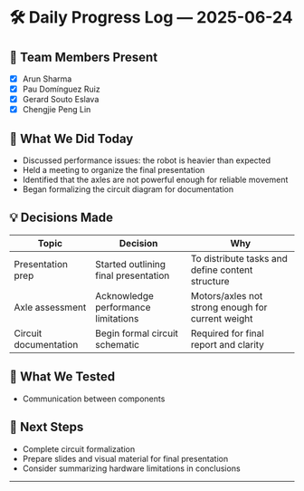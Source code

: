 # 🛠️ Daily Progress Log — 2025-06-24

## 👥 Team Members Present
- [x] Arun Sharma
- [x] Pau Domínguez Ruiz
- [x] Gerard Souto Eslava
- [x] Chengjie Peng Lin

## 🎯 What We Did Today

* Discussed performance issues: the robot is heavier than expected
* Held a meeting to organize the final presentation
* Identified that the axles are not powerful enough for reliable movement
* Began formalizing the circuit diagram for documentation

## 💡 Decisions Made

| Topic               | Decision                              | Why                                               |
|---------------------|----------------------------------------|---------------------------------------------------|
| Presentation prep   | Started outlining final presentation   | To distribute tasks and define content structure  |
| Axle assessment     | Acknowledge performance limitations    | Motors/axles not strong enough for current weight |
| Circuit documentation | Begin formal circuit schematic        | Required for final report and clarity             |

## 🧪 What We Tested

* Communication between components

## 📌 Next Steps

* Complete circuit formalization
* Prepare slides and visual material for final presentation
* Consider summarizing hardware limitations in conclusions

---
